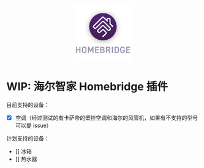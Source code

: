 <p align="center">

<img src="https://raw.githubusercontent.com/homebridge/branding/latest/logos/homebridge-wordmark-logo-vertical.png" width="150">

</p>

# WIP: 海尔智家 Homebridge 插件

目前支持的设备：

- [x] 空调（经过测试的有卡萨帝的壁挂空调和海尔的风管机，如果有不支持的型号可以提 issue）

计划支持的设备：

- [] 冰箱
- [] 热水器
